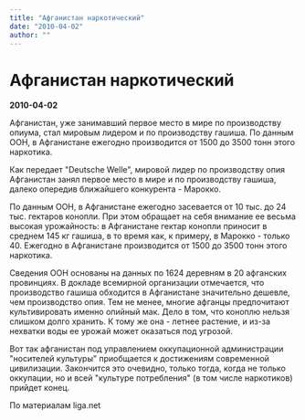 ```yaml
---
title: "Афганистан наркотический"
date: "2010-04-02"
author: ""
---
```


# Афганистан наркотический

**2010-04-02** 

Афганистан, уже занимавший первое место в мире по производству опиума, стал мировым лидером и по производству гашиша. По данным ООН, в Афганистане ежегодно производится от 1500 до 3500 тонн этого наркотика.

Как передает "Deutsche Welle", мировой лидер по производству опия Афганистан занял первое место в мире и по производству гашиша, далеко опередив ближайшего конкурента - Марокко.

По данным ООН, в Афганистане ежегодно засевается от 10 тыс. до 24 тыс. гектаров конопли. При этом обращает на себя внимание ее весьма высокая урожайность: в Афганистане гектар конопли приносит в среднем 145 кг гашиша, в то время как, к примеру, в Марокко - только 40. Ежегодно в Афганистане производится от 1500 до 3500 тонн этого наркотика.

Сведения ООН основаны на данных по 1624 деревням в 20 афганских провинциях. В докладе всемирной организации отмечается, что производство гашиша обходится в Афганистане значительно дешевле, чем производство опия. Тем не менее, многие афганцы предпочитают культивировать именно опийный мак. Дело в том, что коноплю нельзя слишком долго хранить. К тому же она - летнее растение, и из-за нехватки воды ее урожай может оказаться под угрозой.

Вот так афганистан под управлением оккупационной администрации "носителей культуры" приобщается к достижениям современной цивилизации. Закончится это очевидно, только тогда, когда не только оккупации, но и всей "культуре потребления" (в том числе наркотиков) прийдет конец.

По материалам liga.net